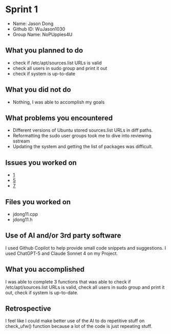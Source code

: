 # Sprint 1
- Name:        Jason Dong
- Github ID:   WuJason1030
- Group Name:  NoPUppies4U
## What you planned to do
- check if /etc/apt/sources.list URLs is valid
- check all users in sudo group and print it out
- check if system is up-to-date
## What you did not do
- Nothing, I was able to accomplish my goals
## What problems you encountered
- Different versions of Ubuntu stored sources.list URLs in diff paths.
- Reformatting the sudo user groups took me to dive into reviewing sstream
- Updating the system and getting the list of packages was difficult.
## Issues you worked on
- [1](https://github.com/Andrew-Sagraves/NoPUppies4U/issues/1)
- [5](https://github.com/Andrew-Sagraves/NoPUppies4U/issues/5)
- [7](https://github.com/Andrew-Sagraves/NoPUppies4U/issues/7)
## Files you worked on
- jdong11.cpp
- jdong11.h
## Use of AI and/or 3rd party software
I used Github Copilot to help provide small code snippets and suggestions. I used ChatGPT-5 and Claude Sonnet 4 on my Project.
## What you accomplished
I was able to complete 3 functions that was able to check if /etc/apt/sources.list URLs is valid, check all users in sudo group and print it out, check if system is up-to-date. 

## Retrospective
I feel like I could make better use of the AI to do repetitive stuff on check_ufw() function because a lot of the code is just repeating stuff.
